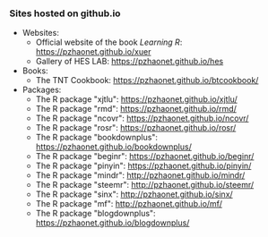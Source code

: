 ### Sites hosted on github.io

- Websites:
  - Official website of the book *Learning R*: <https://pzhaonet.github.io/xuer>
  - Gallery of HES LAB: <https://pzhaonet.github.io/hes>
- Books:
  - The TNT Cookbook: <https://pzhaonet.github.io/btcookbook/>
- Packages:
  - The R package "xjtlu": <https://pzhaonet.github.io/xjtlu/>
  - The R package "rmd": <https://pzhaonet.github.io/rmd/>
  - The R package "ncovr": <https://pzhaonet.github.io/ncovr/>
  - The R package "rosr": <https://pzhaonet.github.io/rosr/>
  - The R package "bookdownplus": <https://pzhaonet.github.io/bookdownplus/>
  - The R package "beginr": <https://pzhaonet.github.io/beginr/>
  - The R package "pinyin": <https://pzhaonet.github.io/pinyin/>
  - The R package "mindr": <http://pzhaonet.github.io/mindr/>
  - The R package "steemr": <http://pzhaonet.github.io/steemr/>
  - The R package "sinx": <http://pzhaonet.github.io/sinx/>
  - The R package "mf": <http://pzhaonet.github.io/mf/>
  - The R package "blogdownplus": <https://pzhaonet.github.io/blogdownplus/>